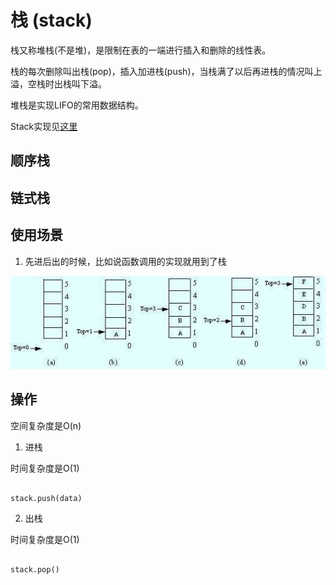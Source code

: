 # 栈 (stack)

栈又称堆栈(不是堆)，是限制在表的一端进行插入和删除的线性表。

栈的每次删除叫出栈(pop)，插入加进栈(push)，当栈满了以后再进栈的情况叫上溢，空栈时出栈叫下溢。

堆栈是实现LIFO的常用数据结构。

Stack实现见[这里](example/stack.py)

## 顺序栈

## 链式栈

## 使用场景

1. 先进后出的时候，比如说函数调用的实现就用到了栈

![stack](../images/stack.jpg)

## 操作

空间复杂度是O(n)

1. 进栈

时间复杂度是O(1)

```

stack.push(data)

```

2. 出栈

时间复杂度是O(1)

```

stack.pop()

```

## 


